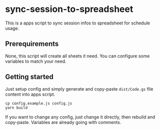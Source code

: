 # sync-session-to-spreadsheet

This is a apps script to sync session infos to spreadsheet for schedule usage.

## Prerequirements

None, this script will create all sheets it need.
You can configure some variables to match your need.

## Getting started

Just setup config and simply generate and copy-paste `dist/Code.gs` file content into apps script.

```shell=
cp config.example.js config.js 
yarn build
```

If you want to change any config, just change it directly, then rebuild and copy-paste. Variables are already going with comments.
